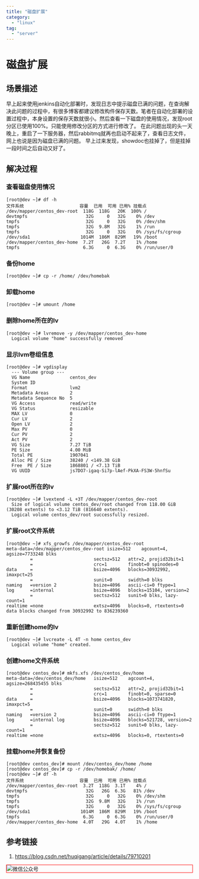 ```yaml
---
title: "磁盘扩展"
category:
  - "linux"
tag:
  - "server"
---
```


# 磁盘扩展

## 场景描述
早上起来使用jenkins自动化部署时，发现日志中提示磁盘已满的问题，在查询解决此问题的过程中，有很多博客都建议修改构件保存天数。笔者在自动化部署的设置过程中，本身设置的保存天数就很小。然后查看一下磁盘的使用情况，发现root分区已使用100%。只能使用修改分区的方式进行修改了。
在此问题出现的头一天晚上，重启了一下服务器，然后rabbitmq就再也启动不起来了，查看日志文件，网上也说是因为磁盘已满的问题。
早上过来发现，showdoc也挂掉了，但是挂掉一段时间之后自动又好了。

## 解决过程

### 查看磁盘使用情况
```
[root@dev ~]# df -h
文件系统                     容量  已用  可用 已用% 挂载点
/dev/mapper/centos_dev-root  118G  118G   20K  100% /
devtmpfs                      32G     0   32G    0% /dev
tmpfs                         32G     0   32G    0% /dev/shm
tmpfs                         32G  9.8M   32G    1% /run
tmpfs                         32G     0   32G    0% /sys/fs/cgroup
/dev/sda1                   1014M  186M  829M   19% /boot
/dev/mapper/centos_dev-home  7.2T   26G  7.2T    1% /home
tmpfs                        6.3G     0  6.3G    0% /run/user/0
```

### 备份home
```
[root@dev ~]# cp -r /home/ /dev/homebak
```

### 卸载home
```
[root@dev ~]# umount /home
```

### 删除home所在的lv
```
[root@dev ~]# lvremove -y /dev/mapper/centos_dev-home
  Logical volume "home" successfully removed
```

### 显示lvm卷组信息
```
[root@dev ~]# vgdisplay
  --- Volume group ---
  VG Name               centos_dev
  System ID
  Format                lvm2
  Metadata Areas        2
  Metadata Sequence No  5
  VG Access             read/write
  VG Status             resizable
  MAX LV                0
  Cur LV                2
  Open LV               2
  Max PV                0
  Cur PV                2
  Act PV                2
  VG Size               7.27 TiB
  PE Size               4.00 MiB
  Total PE              1907041
  Alloc PE / Size       38240 / <149.38 GiB
  Free  PE / Size       1868801 / <7.13 TiB
  VG UUID               js7DO7-igaq-Si7p-lAef-PkXA-FS3W-5hnfSu
```

### 扩展root所在的lv
```
[root@dev ~]# lvextend -L +3T /dev/mapper/centos_dev-root
  Size of logical volume centos_dev/root changed from 118.00 GiB (30208 extents) to <3.12 TiB (816640 extents).
  Logical volume centos_dev/root successfully resized.
```

### 扩展root文件系统
```
[root@dev ~]# xfs_growfs /dev/mapper/centos_dev-root
meta-data=/dev/mapper/centos_dev-root isize=512    agcount=4, agsize=7733248 blks
         =                       sectsz=512   attr=2, projid32bit=1
         =                       crc=1        finobt=0 spinodes=0
data     =                       bsize=4096   blocks=30932992, imaxpct=25
         =                       sunit=0      swidth=0 blks
naming   =version 2              bsize=4096   ascii-ci=0 ftype=1
log      =internal               bsize=4096   blocks=15104, version=2
         =                       sectsz=512   sunit=0 blks, lazy-count=1
realtime =none                   extsz=4096   blocks=0, rtextents=0
data blocks changed from 30932992 to 836239360
```

### 重新创建home的lv
```
[root@dev ~]# lvcreate -L 4T -n home centos_dev
  Logical volume "home" created.
```

### 创建home文件系统
```
[root@dev centos_dev]# mkfs.xfs /dev/centos_dev/home
meta-data=/dev/centos_dev/home   isize=512    agcount=4, agsize=268435455 blks
         =                       sectsz=512   attr=2, projid32bit=1
         =                       crc=1        finobt=0, sparse=0
data     =                       bsize=4096   blocks=1073741820, imaxpct=5
         =                       sunit=0      swidth=0 blks
naming   =version 2              bsize=4096   ascii-ci=0 ftype=1
log      =internal log           bsize=4096   blocks=521728, version=2
         =                       sectsz=512   sunit=0 blks, lazy-count=1
realtime =none                   extsz=4096   blocks=0, rtextents=0
```

### 挂载home并恢复备份
```
[root@dev centos_dev]# mount /dev/centos_dev/home /home
[root@dev centos_dev]# cp -r /dev/homebak/ /home/
[root@dev ~]# df -h
文件系统                     容量  已用  可用 已用% 挂载点
/dev/mapper/centos_dev-root  3.2T  118G  3.1T    4% /
devtmpfs                      32G   26G  6.3G   81% /dev
tmpfs                         32G     0   32G    0% /dev/shm
tmpfs                         32G  9.8M   32G    1% /run
tmpfs                         32G     0   32G    0% /sys/fs/cgroup
/dev/sda1                   1014M  186M  829M   19% /boot
tmpfs                        6.3G     0  6.3G    0% /run/user/0
/dev/mapper/centos_dev-home  4.0T   29G  4.0T    1% /home
```

## 参考链接
1. https://blog.csdn.net/huqigang/article/details/79710201
<img style="border:1px red solid; display:block; margin:0 auto;" :src="$withBase('/qrcode.jpg')" alt="微信公众号" />
